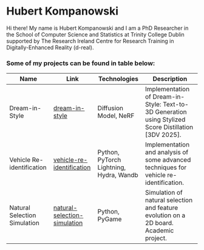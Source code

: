 # Hubert Kompanowski

Hi there!
My name is Hubert Kompanowski and I am a PhD Researcher in the School of Computer Science and Statistics at Trinity College Dublin supported by The Research Ireland Centre for Research Training in Digitally-Enhanced Reality (d-real).

### Some of my projects can be found in table below:


| Name | Link | Technologies | Description |
| ------------- | ------------- | ------------- | ------------- |
| Dream-in-Style  |  [dream-in-style](https://github.com/hubert-kompanowski/dream-in-style)  |  Diffusion Model, NeRF  |  Implementation of Dream-in-Style: Text-to-3D Generation using Stylized Score Distillation [3DV 2025]. | 
| Vehicle Re-identification  | [vehicle-re-identification](https://github.com/hubert-kompanowski/vehicle-re-identification)  | Python, PyTorch Lightning, Hydra, Wandb  | Implementation and analysis of some advanced techniques for vehicle re-identification. |
| Natural Selection Simulation  | [natural-selection-simulation](https://github.com/hubert-kompanowski/Natural-Selection-Simulation)  | Python, PyGame  | Simulation of natural selection and feature evolution on a 2D board. Academic project.  |
